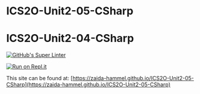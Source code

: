 # ICS2O-Unit2-05-CSharp
# ICS2O-Unit2-04-CSharp
[![GitHub's Super Linter](https://github.com/zaida-hammel/ICS2O-Unit2-05-CSharp/workflows/GitHub's%20Super%20Linter/badge.svg)](https://github.com/zaida-hammel/ICS2O-Unit2-05-CSharp/actions)



[![Run on Repl.it](https://repl.it/badge/github/zaida-hammel/ICS2O-Unit2-05-CSharp)](https://repl.it/github/zaida-hammel/ICS2O-Unit2-05-CSharp)

This site can be found at: [https://zaida-hammel.github.io/ICS2O-Unit2-05-CSharp](https://zaida-hammel.github.io/ICS2O-Unit2-05-CSharp)
